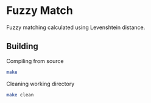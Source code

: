 # Fuzzy Match

Fuzzy matching calculated using Levenshtein distance.

## Building

Compiling from source

```bash
make
```

Cleaning working directory

```bash
make clean
```

